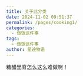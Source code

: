 ```yaml
---
title: 关于此分类
date: 2024-11-02 09:51:37
permalink: /pages/cooking1/
categories:
  - 做饭这件事
tags:
  - 做饭这件事
author: 星途物语
---
```

糖醋里脊怎么这么难做啊！
